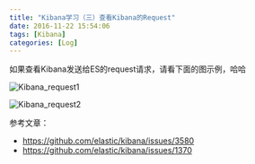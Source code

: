 ```yaml
---
title: "Kibana学习（三）查看Kibana的Request"
date: 2016-11-22 15:54:06
tags: [Kibana]
categories: [Log]
---
```


如果查看Kibana发送给ES的request请求，请看下面的图示例，哈哈

![Kibana_request1](http://img.blog.csdn.net/20161122155733354?watermark/2/text/aHR0cDovL2Jsb2cuY3Nkbi5uZXQv/font/5a6L5L2T/fontsize/400/fill/I0JBQkFCMA==/dissolve/70/gravity/Center)

![Kibana_request2](http://img.blog.csdn.net/20161122155832431?watermark/2/text/aHR0cDovL2Jsb2cuY3Nkbi5uZXQv/font/5a6L5L2T/fontsize/400/fill/I0JBQkFCMA==/dissolve/70/gravity/Center)

参考文章：

- https://github.com/elastic/kibana/issues/3580
- https://github.com/elastic/kibana/issues/1370
